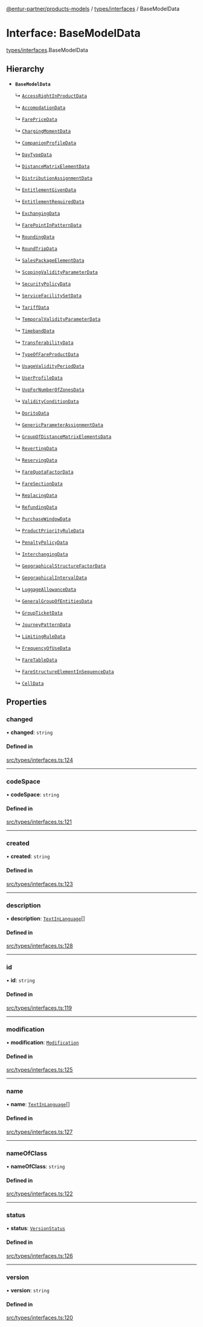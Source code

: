 [@entur-partner/products-models](../README.md) / [types/interfaces](../modules/types_interfaces.md) / BaseModelData

# Interface: BaseModelData

[types/interfaces](../modules/types_interfaces.md).BaseModelData

## Hierarchy

- **`BaseModelData`**

  ↳ [`AccessRightInProductData`](types_interfaces.AccessRightInProductData.md)

  ↳ [`AccomodationData`](types_interfaces.AccomodationData.md)

  ↳ [`FarePriceData`](types_interfaces.FarePriceData.md)

  ↳ [`ChargingMomentData`](types_interfaces.ChargingMomentData.md)

  ↳ [`CompanionProfileData`](types_interfaces.CompanionProfileData.md)

  ↳ [`DayTypeData`](types_interfaces.DayTypeData.md)

  ↳ [`DistanceMatrixElementData`](types_interfaces.DistanceMatrixElementData.md)

  ↳ [`DistributionAssignmentData`](types_interfaces.DistributionAssignmentData.md)

  ↳ [`EntitlementGivenData`](types_interfaces.EntitlementGivenData.md)

  ↳ [`EntitlementRequiredData`](types_interfaces.EntitlementRequiredData.md)

  ↳ [`ExchangingData`](types_interfaces.ExchangingData.md)

  ↳ [`FarePointInPatternData`](types_interfaces.FarePointInPatternData.md)

  ↳ [`RoundingData`](types_interfaces.RoundingData.md)

  ↳ [`RoundTripData`](types_interfaces.RoundTripData.md)

  ↳ [`SalesPackageElementData`](types_interfaces.SalesPackageElementData.md)

  ↳ [`ScopingValidityParameterData`](types_interfaces.ScopingValidityParameterData.md)

  ↳ [`SecurityPolicyData`](types_interfaces.SecurityPolicyData.md)

  ↳ [`ServiceFacilitySetData`](types_interfaces.ServiceFacilitySetData.md)

  ↳ [`TariffData`](types_interfaces.TariffData.md)

  ↳ [`TemporalValidityParameterData`](types_interfaces.TemporalValidityParameterData.md)

  ↳ [`TimebandData`](types_interfaces.TimebandData.md)

  ↳ [`TransferabilityData`](types_interfaces.TransferabilityData.md)

  ↳ [`TypeOfFareProductData`](types_interfaces.TypeOfFareProductData.md)

  ↳ [`UsageValidityPeriodData`](types_interfaces.UsageValidityPeriodData.md)

  ↳ [`UserProfileData`](types_interfaces.UserProfileData.md)

  ↳ [`UvpForNumberOfZonesData`](types_interfaces.UvpForNumberOfZonesData.md)

  ↳ [`ValidityConditionData`](types_interfaces.ValidityConditionData.md)

  ↳ [`DoritoData`](types_interfaces.DoritoData.md)

  ↳ [`GenericParameterAssignmentData`](types_interfaces.GenericParameterAssignmentData.md)

  ↳ [`GroupOfDistanceMatrixElementsData`](types_interfaces.GroupOfDistanceMatrixElementsData.md)

  ↳ [`RevertingData`](types_interfaces.RevertingData.md)

  ↳ [`ReservingData`](types_interfaces.ReservingData.md)

  ↳ [`FareQuotaFactorData`](types_interfaces.FareQuotaFactorData.md)

  ↳ [`FareSectionData`](types_interfaces.FareSectionData.md)

  ↳ [`ReplacingData`](types_interfaces.ReplacingData.md)

  ↳ [`RefundingData`](types_interfaces.RefundingData.md)

  ↳ [`PurchaseWindowData`](types_interfaces.PurchaseWindowData.md)

  ↳ [`ProductPriorityRuleData`](types_interfaces.ProductPriorityRuleData.md)

  ↳ [`PenaltyPolicyData`](types_interfaces.PenaltyPolicyData.md)

  ↳ [`InterchangingData`](types_interfaces.InterchangingData.md)

  ↳ [`GeographicalStructureFactorData`](types_interfaces.GeographicalStructureFactorData.md)

  ↳ [`GeographicalIntervalData`](types_interfaces.GeographicalIntervalData.md)

  ↳ [`LuggageAllowanceData`](types_interfaces.LuggageAllowanceData.md)

  ↳ [`GeneralGroupOfEntitiesData`](types_interfaces.GeneralGroupOfEntitiesData.md)

  ↳ [`GroupTicketData`](types_interfaces.GroupTicketData.md)

  ↳ [`JourneyPatternData`](types_interfaces.JourneyPatternData.md)

  ↳ [`LimitingRuleData`](types_interfaces.LimitingRuleData.md)

  ↳ [`FrequencyOfUseData`](types_interfaces.FrequencyOfUseData.md)

  ↳ [`FareTableData`](types_interfaces.FareTableData.md)

  ↳ [`FareStructureElementInSequenceData`](types_interfaces.FareStructureElementInSequenceData.md)

  ↳ [`CellData`](types_interfaces.CellData.md)

## Properties

### changed

• **changed**: `string`

#### Defined in

[src/types/interfaces.ts:124](https://github.com/entur/products-models/blob/main/src/types/interfaces.ts#L124)

___

### codeSpace

• **codeSpace**: `string`

#### Defined in

[src/types/interfaces.ts:121](https://github.com/entur/products-models/blob/main/src/types/interfaces.ts#L121)

___

### created

• **created**: `string`

#### Defined in

[src/types/interfaces.ts:123](https://github.com/entur/products-models/blob/main/src/types/interfaces.ts#L123)

___

### description

• **description**: [`TextInLanguage`](../modules/types_types.md#textinlanguage)[]

#### Defined in

[src/types/interfaces.ts:128](https://github.com/entur/products-models/blob/main/src/types/interfaces.ts#L128)

___

### id

• **id**: `string`

#### Defined in

[src/types/interfaces.ts:119](https://github.com/entur/products-models/blob/main/src/types/interfaces.ts#L119)

___

### modification

• **modification**: [`Modification`](../enums/types_enums.Modification.md)

#### Defined in

[src/types/interfaces.ts:125](https://github.com/entur/products-models/blob/main/src/types/interfaces.ts#L125)

___

### name

• **name**: [`TextInLanguage`](../modules/types_types.md#textinlanguage)[]

#### Defined in

[src/types/interfaces.ts:127](https://github.com/entur/products-models/blob/main/src/types/interfaces.ts#L127)

___

### nameOfClass

• **nameOfClass**: `string`

#### Defined in

[src/types/interfaces.ts:122](https://github.com/entur/products-models/blob/main/src/types/interfaces.ts#L122)

___

### status

• **status**: [`VersionStatus`](../enums/types_enums.VersionStatus.md)

#### Defined in

[src/types/interfaces.ts:126](https://github.com/entur/products-models/blob/main/src/types/interfaces.ts#L126)

___

### version

• **version**: `string`

#### Defined in

[src/types/interfaces.ts:120](https://github.com/entur/products-models/blob/main/src/types/interfaces.ts#L120)
